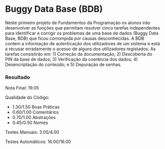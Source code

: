 # Buggy Data Base (BDB)

Neste primeiro projeto de Fundamentos da Programação os alunos
irão desenvolver as funções que permitam resolver cinco tarefas
independentes para identificar e corrigir os problemas de uma
base de dados (Buggy Data Base, BDB) que ficou corrompida por
causas desconhecidas. A BDB contem a informação de autenticação
dos utilizadores de um sistema e está a recusar erradamente o
acesso de alguns dos utilizadores registados. As tarefas
consistirão em: 1) Correção da documentação; 2) Descoberta do
PIN da base de dados; 3) Verificação da coerência dos dados; 4)
Desencriptação do conteúdo; e 5) Depuração de senhas.

### Resultado

Nota Final: 19.05

Qualidade do Código:
- 1.30/1.50 Boas Práticas
- 0.60/1.00 Comentários
- 0.70/1.00 Abstrações
- 0.45/0.50 Nomes

Testes Manuais: 3.05/4.00

Testes Automáticos: 16.00/16.00